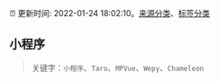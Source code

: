 :alarm_clock: 更新时间: 2022-01-24 18:02:10。[来源分类](../README.md)、[标签分类](../TAGS.md)

## 小程序


> 关键字：`小程序`、`Taro`、`MPVue`、`Wepy`、`Chameleon`


